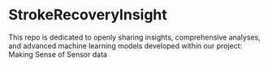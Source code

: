 # StrokeRecoveryInsight
This repo is dedicated to openly sharing insights, comprehensive analyses, and advanced machine learning models developed within our project: Making Sense of Sensor data
